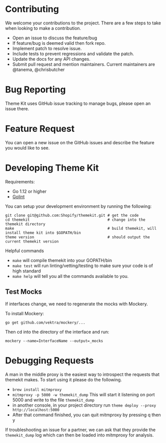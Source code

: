 # Contributing

We welcome your contributions to the project. There are a few steps to take when looking to make a contribution.

- Open an issue to discuss the feature/bug
- If feature/bug is deemed valid then fork repo.
- Implement patch to resolve issue.
- Include tests to prevent regressions and validate the patch.
- Update the docs for any API changes.
- Submit pull request and mention maintainers. Current maintainers are @tanema, @chrisbutcher

# Bug Reporting

Theme Kit uses GitHub issue tracking to manage bugs, please open an issue there.

# Feature Request

You can open a new issue on the GitHub issues and describe the feature you would like to see.

# Developing Theme Kit

Requirements:

- Go 1.12 or higher
- [Golint](https://github.com/golang/lint)

You can setup your development environment by running the following:

```
git clone git@github.com:Shopify/themekit.git # get the code
cd themekit                                   # change into the themekit directory
make                                          # build themekit, will install theme kit into $GOPATH/bin
theme version                                 # should output the current themekit version
```

Helpful commands

- `make` will compile themekit into your GOPATH/bin
- `make test` will run linting/vetting/testing to make sure your code is of high standard
- `make help` will tell you all the commands available to you.

## Test Mocks

If interfaces change, we need to regenerate the mocks with Mockery.

To install Mockery:

`go get github.com/vektra/mockery/...`

Then cd into the directory of the interface and run:

`mockery --name=InterfaceName --output=_mocks`

# Debugging Requests

A man in the middle proxy is the easiest way to introspect the requests that themekit makes. To start using it please do the following.

- `brew install mitmproxy`
- `mitmproxy -p 5000 -w themekit_dump` This will start it listening on port 5000 and write to the file `themekit_dump`
- in another console, in your project directory run `theme deploy --proxy http://localhost:5000`
- After that command finished, you can quit mitmproxy by pressing q then y

If troubleshooting an issue for a partner, we can ask that they provide the `themekit_dump` log which can then be loaded into mitmproxy for analysis.
